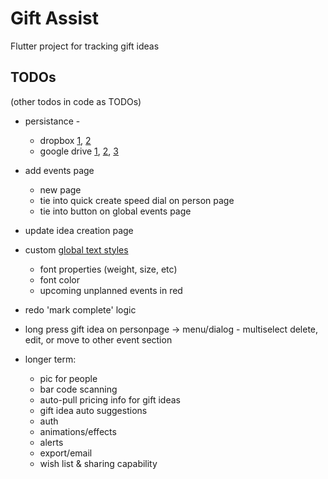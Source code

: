 # Gift Assist

Flutter project for tracking gift ideas


## TODOs

(other todos in code as TODOs)

- persistance - 
	- dropbox [1](https://www.dropbox.com/developers/documentation/http/documentation),  [2](https://www.dropbox.com/developers/reference/getting-started#overview)
	- google drive [1](https://pub.dartlang.org/packages/googleapis), [2](https://developers.google.com/drive/api/v3/about-sdk), [3](https://developers.google.com/drive/api/v2/appdata)

- add events page
	- new page
	- tie into quick create speed dial on person page
	- tie into button on global events page
	
- update idea creation page

- custom [global text styles](https://flutter.io/docs/cookbook/design/themes)
	- font properties (weight, size, etc)
	- font color
	- upcoming unplanned events in red
	
- redo 'mark complete' logic

- long press gift idea on personpage -> menu/dialog - multiselect delete, edit, or move to other event section

- longer term: 
	- pic for people
	- bar code scanning
	- auto-pull pricing info for gift ideas
	- gift idea auto suggestions
	- auth
	- animations/effects
	- alerts 
	- export/email
	- wish list & sharing capability
